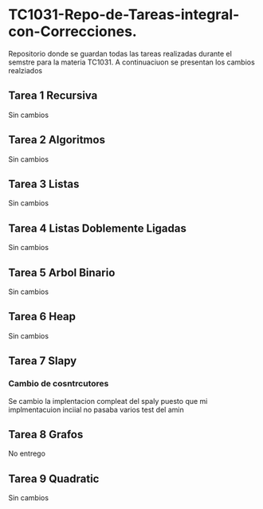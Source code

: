 # TC1031-Repo-de-Tareas-integral-con-Correcciones.
Repositorio donde se guardan todas las tareas realizadas durante el semstre para la materia TC1031. A continuaciuon se presentan los cambios realziados

## Tarea 1 Recursiva
Sin cambios

## Tarea 2 Algoritmos
Sin cambios

## Tarea 3 Listas
Sin cambios

## Tarea 4 Listas Doblemente Ligadas
Sin cambios

## Tarea 5 Arbol Binario
Sin cambios

## Tarea 6 Heap
Sin cambios

## Tarea 7 Slapy
### Cambio de cosntrcutores
Se cambio la implentacion compleat del spaly puesto que mi implmentacuion inciial no pasaba varios test del amin

## Tarea 8 Grafos
No entrego 

## Tarea 9 Quadratic
Sin cambios
